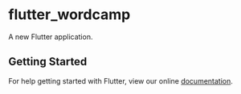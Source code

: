 # flutter_wordcamp

A new Flutter application.

## Getting Started

For help getting started with Flutter, view our online
[documentation](https://flutter.io/).
